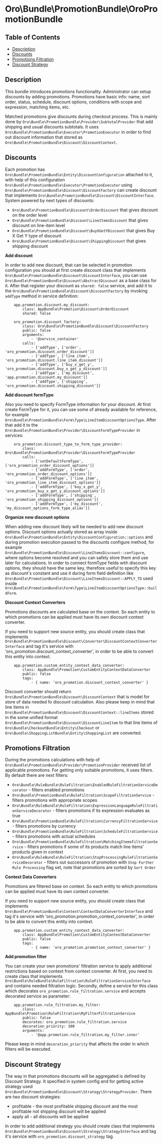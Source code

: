 Oro\Bundle\PromotionBundle\OroPromotionBundle
===============================================

Table of Contents
-----------------
 - [Description](#description)
 - [Discounts](#discounts)
 - [Promotions Filtration](#promotions-filtration)
 - [Discount Strategy](#discount-strategy)

Description
------------

This bundle introduces promotions functionality.
Administrator can setup discounts by adding promotions.
Promotions have basic info: name, sort order, status, schedule, discount options, conditions with scope and expression, matching items, etc.

Matched promotions give discounts during checkout process. This is mainly done by `Oro\Bundle\PromotionBundle\Provider\SubtotalProvider` that add shipping and usual discounts subtotals. It uses `Oro\Bundle\PromotionBundle\Executor\PromotionExecutor` in order to find out discount information that stored as `Oro\Bundle\PromotionBundle\Discount\DiscountContext`.

Discounts
------------

Each promotion has `Oro\Bundle\PromotionBundle\Entity\DiscountConfiguration` attached to it, with help of this configuration `Oro\Bundle\PromotionBundle\Executor\PromotionExecutor` using `Oro\Bundle\PromotionBundle\Discount\DiscountFactory` can create discount that implements `Oro\Bundle\PromotionBundle\Discount\DiscountInterface`. System powered by next types of discounts:
- `Oro\Bundle\PromotionBundle\Discount\OrderDiscount` that gives discount on the order level
- `Oro\Bundle\PromotionBundle\Discount\LineItemsDiscount` that gives discount on line-item level
- `Oro\Bundle\PromotionBundle\Discount\BuyXGetYDiscount` that gives Buy X Get Y type of discount
- `Oro\Bundle\PromotionBundle\Discount\ShippingDiscount` that gives shipping discount

**Add discount**

In order to add new discount, that can be selected in promotion configuration you should at first create discount class that implements `Oro\Bundle\PromotionBundle\Discount\DiscountInterface`, you can use `Oro\Bundle\PromotionBundle\Discount\AbstractDiscount` as a base class for it. After that register your discount as `shared: false` service, and add it to the `Oro\Bundle\PromotionBundle\Discount\DiscountFactory` by invoking `addType` method in service definition:
```
    app.promotion.discount.my_discount:
        class: AppBundle\Promotion\Discount\OrderDiscount
        shared: false

    oro_promotion.discount_factory:
        class: Oro\Bundle\PromotionBundle\Discount\DiscountFactory
        public: false
        arguments:
            - '@service_container'
        calls:
            - ['addType', ['order', 'oro_promotion.discount.order_discount']]
            - ['addType', ['line_item', 'oro_promotion.discount.line_item_discount']]
            - ['addType', ['buy_x_get_y', 'oro_promotion.discount.buy_x_get_y_discount']]
            - ['addType', ['my_discount', 'app.promotion.discount.my_discount']]
            - ['addType', ['shipping', 'oro_promotion.discount.shipping_discount']]
```

**Add discount formType**

Also you need to specify FormType information for your discount. At first create FormType for it, you can use some of already available for reference, for example `Oro\Bundle\PromotionBundle\Form\Type\LineItemDiscountOptionsType`. After that add it to the `Oro\Bundle\PromotionBundle\Provider\DiscountFormTypeProvider` in services:
```
    oro_promotion.discount_type_to_form_type_provider:
        class: Oro\Bundle\PromotionBundle\Provider\DiscountFormTypeProvider
        calls:
            - ['setDefaultFormType', ['oro_promotion_order_discount_options']]
            - ['addFormType', ['order', 'oro_promotion_order_discount_options']]
            - ['addFormType', ['line_item', 'oro_promotion_line_item_discount_options']]
            - ['addFormType', ['buy_x_get_y', 'oro_promotion_buy_x_get_y_discount_options']]
            - ['addFormType', ['shipping', 'oro_promotion_shipping_discount_options']]
            - ['addFormType', ['my_discount', 'my_discount_options_form_type_alias']]
```

**Organize new discount options**

When adding new discount likely will be needed to add new discount options. Discount options actually stored as array inside `Oro\Bundle\PromotionBundle\Entity\DiscountConfiguration::options` and during promotion execution passed to the discounts configure method, for example `Oro\Bundle\PromotionBundle\Discount\LineItemsDiscount::configure`, where options become resolved and you can safely store them and use later for calculations.
In order to connect formType fields with discount options, they should have the same key, therefore useful to specify this key as discount's constant and use it during form field definition like `Oro\Bundle\PromotionBundle\Discount\LineItemsDiscount::APPLY_TO` used inside `Oro\Bundle\PromotionBundle\Form\Type\LineItemDiscountOptionsType::buildForm`.


**Discount Context Converters**

Promotions discounts are calculated base on the context. So each entity to which promotions can be applied must have its own discount context converter.

If you need to support new source entity, you should create class that implements `Oro\Bundle\PromotionBundle\Discount\Converter\DiscountContextConverterInterface` and tag it's service with 'oro_promotion.discount_context_converter', in order to be able to convert this entity into context.
```
    app.promotion.custom_entity_context_data_converter:
        class: AppBundle\Promotion\CustomEntityContextDataConverter
        public: false
        tags:
            - { name: 'oro_promotion.discount_context_converter' }
```
Discount converter should return `Oro\Bundle\PromotionBundle\Discount\DiscountContext` that is model for store of data needed fo discount calculation. Also please keep in mind that line items in `Oro\Bundle\PromotionBundle\Discount\DiscountContext::lineItems` stored in the some unified format `Oro\Bundle\PromotionBundle\Discount\DiscountLineItem` to that line items of `Oro\Bundle\CheckoutBundle\Entity\Checkout` or `Oro\Bundle\ShoppingListBundle\Entity\ShoppingList` are converted.

Promotions Filtration
------------

During the promotions calculations with help of `Oro\Bundle\PromotionBundle\Provider\PromotionProvider` received list of applicable promotions. For getting only suitable promotions, it uses filters. By default there are next filters:
- `Oro\Bundle\RuleBundle\RuleFiltration\EnabledRuleFiltrationServiceDecorator` - filters enabled promotions
- `Oro\Bundle\PromotionBundle\RuleFiltration\ScopeFiltrationService` - filters promotions with appropriate scopes
- `Oro\Bundle\RuleBundle\RuleFiltration\ExpressionLanguageRuleFiltrationServiceDecorator` - filters promotions if its expression evaluates as true
- `Oro\Bundle\PromotionBundle\RuleFiltration\CurrencyFiltrationService` - filters promotions by currency
- `Oro\Bundle\PromotionBundle\RuleFiltration\ScheduleFiltrationService` - filters promotions with actual schedules
- `Oro\Bundle\PromotionBundle\RuleFiltration\MatchingItemsFiltrationService` - filters promotions if some of its products match line items' products given in context
- `Oro\Bundle\RuleBundle\RuleFiltration\StopProcessingRuleFiltrationServiceDecorator` - filters out successors of promotion with `Stop Further Rule Processing` flag set, note that promotions are sorted by `Sort Order`

**Context Data Converters**

Promotions are filtered base on context. So each entity to which promotions can be applied must have its own context converter.

If you need to support new source entity, you should create class that implements `Oro\Bundle\PromotionBundle\Context\ContextDataConverterInterface` and tag it's service with 'oro_promotion.promotion_context_converter', in order to be able to convert this entity into context.
```
    app.promotion.custom_entity_context_data_converter:
        class: AppBundle\Promotion\CustomEntityContextDataConverter
        public: false
        tags:
            - { name: 'oro_promotion.promotion_context_converter' }
```

**Add promotion filter**

You can create your own promotions' filtration service to apply additional restrictions based on context from context converter.
At first, you need to create class that implements `Oro\Bundle\RuleBundle\RuleFiltration\RuleFiltrationServiceInterface` and contains needed filtration logic.
Secondly, define a service for this class which decorates `oro_promotion.rule_filtration.service` and accepts decorated service as parameter:
```
    app.promotion.rule_filtration.my_filter:
        class: AppBundle\Promotion\RuleFiltration\MyFilterFiltrationService
        public: false
        decorates: oro_promotion.rule_filtration.service
        decoration_priority: 300
        arguments:
            - '@app.promotion.rule_filtration.my_filter.inner'
```
Please keep in mind `decoration_priority` that affects the order in which filters will be executed.

Discount Strategy
------------

The way in that promotions discounts will be aggregated is defined by Discount Strategy. It specified in system config and for getting active strategy used `Oro\Bundle\PromotionBundle\Discount\Strategy\StrategyProvider`. There are two discount strategies:
- profitable - the most profitable shipping discount and the most profitable not shipping discount will be applied
- apply all - all discounts will be applied

In order to add additional strategy you should create class that implements `Oro\Bundle\PromotionBundle\Discount\Strategy\StrategyInterface` and tag it's service with `oro_promotion.discount_strategy` tag.